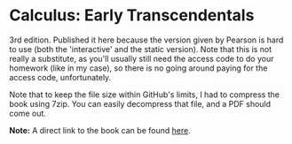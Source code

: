 # Calculus: Early Transcendentals

3rd edition. Published it here because the version given by Pearson is hard to use (both the 'interactive' and the static version). Note that this is not really a substitute, as you'll usually still need the access code to do your homework (like in my case), so there is no going around paying for the access code, unfortunately.

Note that to keep the file size within GitHub's limits, I had to compress the book using 7zip. You can easily decompress that file, and a PDF should come out.

**Note:** A direct link to the book can be found [here](https://universityofstandrews907-my.sharepoint.com/:b:/g/personal/dm282_st-andrews_ac_uk/EW4ESgBGOtlMp16BwAKjoAMBxf0NqPumSi1DcfNcBkSpCw?e=kbCkn7).
